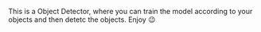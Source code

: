 This is a Object Detector, where you can train the model according to your objects and then detetc the objects. Enjoy 😉
